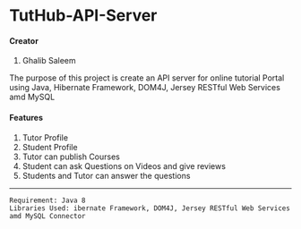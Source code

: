 # TutHub-API-Server

#### Creator ####

1) Ghalib Saleem

The purpose of this project is create an API server for online tutorial Portal using Java, Hibernate Framework, DOM4J, Jersey RESTful Web Services amd MySQL
#### Features ####
1) Tutor Profile
2) Student Profile
3) Tutor can publish Courses
4) Student can ask Questions on Videos and give reviews
5) Students and Tutor can answer the questions

- - - -
```
Requirement: Java 8 
Libraries Used: ibernate Framework, DOM4J, Jersey RESTful Web Services amd MySQL Connector
```
